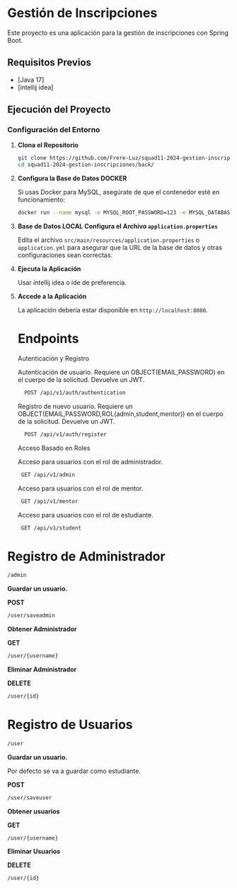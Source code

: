 # Gestión de Inscripciones

Este proyecto es una aplicación para la gestión de inscripciones con Spring Boot.

## Requisitos Previos

- [Java 17]
- [intellij idea]

## Ejecución del Proyecto

### Configuración del Entorno

1. **Clona el Repositorio**

    ```bash
    git clone https://github.com/Frere-Luz/squad11-2024-gestion-inscripciones/new/develop-back-cristian?filename=README.md
    cd squad11-2024-gestion-inscripciones/back/
    ```

2. **Configura la Base de Datos DOCKER**

    Si usas Docker para MySQL, asegúrate de que el contenedor esté en funcionamiento:

    ```bash
    docker run --name mysql -e MYSQL_ROOT_PASSWORD=123 -e MYSQL_DATABASE=squad -p 3306:3306 -d mysql:8
    ```

3. **Base de Datos LOCAL Configura el Archivo `application.properties`**

    Edita el archivo `src/main/resources/application.properties` o `application.yml` para asegurar que la URL de la base de datos y otras configuraciones sean correctas.

4. **Ejecuta la Aplicación**

    Usar intellij idea o ide de preferencia.
  
  
5. **Accede a la Aplicación**

    La aplicación debería estar disponible en `http://localhost:8080`.

   # Endpoints
   
    Autenticación y Registro

 
    Autenticación de usuario. Requiere un OBJECT(EMAIL,PASSWORD) en el cuerpo de la solicitud. Devuelve un JWT.
    

   ```bash
     POST /api/v1/auth/authentication 
    ```
    Registro de nuevo usuario. Requiere un OBJECT(EMAIL,PASSWORD,ROL(admin,student,mentor))  en el cuerpo de la solicitud. Devuelve un JWT.
   
    ```bash
      POST /api/v1/auth/register
    ```
    
    Acceso Basado en Roles

    Acceso para usuarios con el rol de administrador.
   
   ```bash
    GET /api/v1/admin
    ```

    Acceso para usuarios con el rol de mentor.
    
   ```bash
    GET /api/v1/mentor
    ```

    Acceso para usuarios con el rol de estudiante.

   ```bash
    GET /api/v1/student
    ```



# Registro de Administrador

```bash
/admin
```

**Guardar un usuario.**

 **POST**
 
 ```bash
 /user/saveadmin
```

**Obtener Administrador**

**GET**
 
 ```bash
/user/{username}
```

**Eliminar Administrador**

**DELETE**

```bash 
/user/{id}
```

# Registro de Usuarios

```bash
/user
```

**Guardar un usuario.**

Por defecto se va a guardar como estudiante.

 **POST**
 
 ```bash
 /user/saveuser
```

**Obtener usuarios**

**GET**
 
 ```bash
/user/{username}
```

**Eliminar Usuarios**

**DELETE**

```bash 
/user/{id}
```

